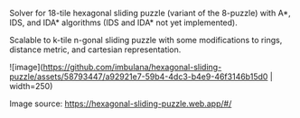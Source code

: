 Solver for 18-tile hexagonal sliding puzzle (variant of the 8-puzzle) with A*, IDS, and IDA* algorithms (IDS and IDA* not yet implemented).

Scalable to k-tile n-gonal sliding puzzle with some modifications to rings, distance metric, and cartesian representation.

![image](https://github.com/imbulana/hexagonal-sliding-puzzle/assets/58793447/a92921e7-59b4-4dc3-b4e9-46f3146b15d0 | width=250)

Image source: https://hexagonal-sliding-puzzle.web.app/#/
